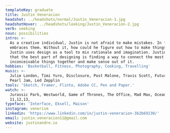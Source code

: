 ```yaml
---
templateKey: graduate
title: Justin Veneracion
headshot: ../headshots/normal/Justin_Veneracion-1.jpg
headshotHover: ../headshots/looking/Justin_Veneracion-2.jpg
verb: seeking
noun: possibilities
intro: >-
  As a creative individual, Justin is not afraid to make mistakes. In fact, he
  embraces them. Without it, how could he figure out how to make things right?
  Justin uses design as a tool to mix rationale and imagination. Justin believes
  that the best part of designing is finding a way to connect the most
  inconceivable things together and make sense out of it.
hobbies: 'Basketball, Fitness, Photography, Cooking, Travelling'
music: >-
  Julie London, Timi Yuro, Disclosure, Post Malone, Travis Scott, Future, Drake,
  Pearl Jam, Led Zepplin 
tools: 'Sketch, Framer, Flinto, Adobe CC, Pen and Paper.'
watch: >-
  Jurassic Park, Westworld, Game of Thrones, The Office, Mad Max, Oceans
  11,12,13,
typeface: 'Interface, Eksell, Maison'
instagram: venerism
linkedin: 'https://www.linkedin.com/in/justin-veneracion-3b2b69130/'
email: justin.veneracion11@gmail.com
website: justinandre.io
---
```


